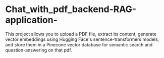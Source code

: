 # Chat_with_pdf_backend-RAG-application-
This project allows you to upload a PDF file, extract its content, generate vector embeddings using Hugging Face's sentence-transformers models, and store them in a Pinecone vector database for semantic search and question-answering on that pdf. 
